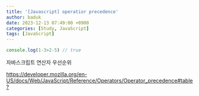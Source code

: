 ```yaml
---
title: '[Javascript] operatior precedence'
author: baduk
date: 2023-12-13 07:49:00 +0900
categories: [Study, JavaScript]
tags: [JavaScript]
---
```


```javascript
console.log(1-3>2-5) // true
```

자바스크립트 연산자 우선순위

<https://developer.mozilla.org/en-US/docs/Web/JavaScript/Reference/Operators/Operator_precedence#table?>